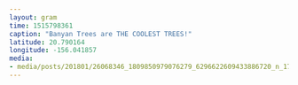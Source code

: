 ```yaml
---
layout: gram
time: 1515798361
caption: "Banyan Trees are THE COOLEST TREES!"
latitude: 20.790164
longitude: -156.041857
media:
- media/posts/201801/26068346_1809850979076279_6296622609433886720_n_17917809676025002.jpg
---
```

